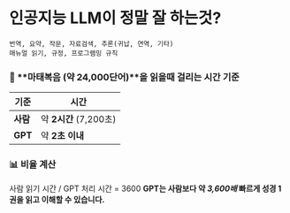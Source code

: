 # 인공지능 LLM이 정말 잘 하는것?
```
번역, 요약, 작문, 자료검색, 추론(귀납, 연역, 기타)
매뉴얼 읽기, 규정, 프로그램밍 규칙
```

### 📖 **마태복음 (약 24,000단어)**을 읽을때 걸리는 시간 기준

| 기준      | 시간                 |
| ------- | ------------------ |
| **사람**  | 약 **2시간** (7,200초) |
| **GPT** | 약 **2초 이내**        |

### 📊 비율 계산
사람 읽기 시간 / GPT 처리 시간 = 3600
**GPT는 사람보다 약 *3,600배* 빠르게 성경 1권을 읽고 이해할 수 있습니다.**
